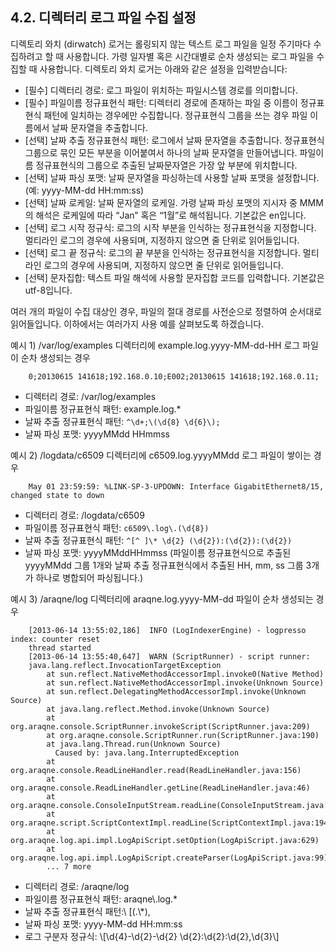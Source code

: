 ## 4.2. 디렉터리 로그 파일 수집 설정

디렉토리 와치 (dirwatch) 로거는 롤링되지 않는 텍스트 로그 파일을 일정 주기마다 수집하려고 할 때 사용합니다. 가령 일자별 혹은 시간대별로 순차 생성되는 로그 파일을 수집할 때 사용합니다. 디렉토리 와치 로거는 아래와 같은 설정을 입력받습니다:

* [필수] 디렉터리 경로: 로그 파일이 위치하는 파일시스템 경로를 의미합니다.
* [필수] 파일이름 정규표현식 패턴: 디렉터리 경로에 존재하는 파일 중 이름이 정규표현식 패턴에 일치하는 경우에만 수집합니다. 정규표현식 그룹을 쓰는 경우 파일 이름에서 날짜 문자열을 추출합니다.
* [선택] 날짜 추출 정규표현식 패턴: 로그에서 날짜 문자열을 추출합니다. 정규표현식 그룹으로 묶인 모든 부분을 이어붙여서 하나의 날짜 문자열을 만들어냅니다. 파일이름 정규표현식의 그룹으로 추출된 날짜문자열은 가장 앞 부분에 위치합니다.
* [선택] 날짜 파싱 포맷: 날짜 문자열을 파싱하는데 사용할 날짜 포맷을 설정합니다. (예: yyyy-MM-dd HH:mm:ss)
* [선택] 날짜 로케일: 날짜 문자열의 로케일. 가령 날짜 파싱 포맷의 지시자 중 MMM의 해석은 로케일에 따라 “Jan” 혹은 “1월”로 해석됩니다.  기본값은 en입니다.
* [선택] 로그 시작 정규식:  로그의 시작 부분을 인식하는 정규표현식을 지정합니다. 멀티라인 로그의 경우에 사용되며, 지정하지 않으면 줄 단위로 읽어들입니다.
* [선택] 로그 끝 정규식:  로그의 끝 부분을 인식하는 정규표현식을 지정합니다. 멀티라인 로그의 경우에 사용되며, 지정하지 않으면 줄 단위로 읽어들입니다.
* [선택] 문자집합: 텍스트 파일 해석에 사용할 문자집합 코드를 입력합니다. 기본값은 utf-8입니다.

여러 개의 파일이 수집 대상인 경우, 파일의 절대 경로를 사전순으로 정렬하여 순서대로 읽어들입니다. 이하에서는 여러가지 사용 예를 살펴보도록 하겠습니다.

예시 1) /var/log/examples 디렉터리에 example.log.yyyy-MM-dd-HH 로그 파일이 순차 생성되는 경우

~~~
	0;20130615 141618;192.168.0.10;E002;20130615 141618;192.168.0.11;
~~~


* 디렉터리 경로: /var/log/examples
* 파일이름 정규표현식 패턴: example\.log.*
* 날짜 추출 정규표현식 패턴: `^\d+;\(\d{8} \d{6}\);`
* 날짜 파싱 포맷: yyyyMMdd HHmmss


예시 2) /logdata/c6509 디렉터리에 c6509.log.yyyyMMdd 로그 파일이 쌓이는 경우

~~~
	May 01 23:59:59: %LINK-SP-3-UPDOWN: Interface GigabitEthernet8/15, changed state to down
~~~

* 디렉터리 경로: /logdata/c6509
* 파일이름 정규표현식 패턴: `c6509\.log\.(\d{8})`
* 날짜 추출 정규표현식 패턴: `^[^ ]\* \d{2} (\d{2}):(\d{2}):(\d{2})`
* 날짜 파싱 포맷: yyyyMMddHHmmss
 (파일이름 정규표현식으로 추출된 yyyyMMdd 그룹 1개와 날짜 추출 정규표현식에서 추출된 HH, mm, ss 
 그룹 3개가 하나로 병합되어 파싱됩니다.)


예시 3) /araqne/log 디렉터리에 araqne.log.yyyy-MM-dd 파일이 순차 생성되는 경우

~~~
    [2013-06-14 13:55:02,186]  INFO (LogIndexerEngine) - logpresso index: counter reset 
    thread started
    [2013-06-14 13:55:40,647]  WARN (ScriptRunner) - script runner: 
    java.lang.reflect.InvocationTargetException
        at sun.reflect.NativeMethodAccessorImpl.invoke0(Native Method)
        at sun.reflect.NativeMethodAccessorImpl.invoke(Unknown Source)
        at sun.reflect.DelegatingMethodAccessorImpl.invoke(Unknown Source)
        at java.lang.reflect.Method.invoke(Unknown Source)
        at org.araqne.console.ScriptRunner.invokeScript(ScriptRunner.java:209)
        at org.araqne.console.ScriptRunner.run(ScriptRunner.java:190)
        at java.lang.Thread.run(Unknown Source)
          Caused by: java.lang.InterruptedException
        at org.araqne.console.ReadLineHandler.read(ReadLineHandler.java:156)
        at org.araqne.console.ReadLineHandler.getLine(ReadLineHandler.java:46)
        at org.araqne.console.ConsoleInputStream.readLine(ConsoleInputStream.java:56)
        at org.araqne.script.ScriptContextImpl.readLine(ScriptContextImpl.java:194)
        at org.araqne.log.api.impl.LogApiScript.setOption(LogApiScript.java:629)
        at org.araqne.log.api.impl.LogApiScript.createParser(LogApiScript.java:99)
        ... 7 more
~~~

* 디렉터리 경로: /araqne/log
* 파일이름 정규표현식 패턴: araqne\\.log.\*
* 날짜 추출 정규표현식 패턴:\ \[(.\\\*),
* 날짜 파싱 포맷: yyyy-MM-dd HH:mm:ss
* 로그 구분자 정규식: \\[\\d{4}-\\d{2}-\\d{2} \\d{2}:\\d{2}:\\d{2},\\d{3}\\]




